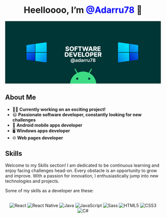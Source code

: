<h1 align="center"> Heelloooo, I’m <a href="https://github.com/Adarru78" style="color: blue; text-decoration: none;">@Adarru78</a> 👋</h1>

<img src="https://github.com/Adarru78/Adarru78/blob/main/resources/banner.png"></img>

## About Me
<ul>
  <li>👨‍💻 <strong>Currently working on an exciting project!</strong></li>
  <li>😃 <strong>Passionate software developer, constantly looking for new challenges</strong></li>
  <li>📱 <strong>Android mobile apps developer</strong></li>
  <li>🖥️ <strong>Windows apps developer</strong></li>
  <li>🌐 <strong>Web pages developer</strong></li>
</ul>

## Skills

<p>Welcome to my Skills section! I am dedicated to be continuous learning and enjoy facing challenges head-on. Every obstacle is an opportunity to grow and improve. With a passion for innovation, I enthusiastically jump into new technologies and projects.</p>
<p>Some of my skills as a developer are these:</p><br>
<div align="center">
  <img src="https://img.shields.io/badge/React-20232A?style=for-the-badge&logo=react&logoColor=61DAFB" alt="React"/>
  <img src="https://img.shields.io/badge/React_Native-20232A?style=for-the-badge&logo=react&logoColor=61DAFB" alt="React Native"/>
  <img src="https://img.shields.io/badge/Java-ED8B00?style=for-the-badge&logo=java&logoColor=white" alt="Java"/>
  <img src="https://img.shields.io/badge/JavaScript-323330?style=for-the-badge&logo=javascript&logoColor=F7DF1E" alt="JavaScript"/>
  <img src="https://img.shields.io/badge/Sass-CC6699?style=for-the-badge&logo=sass&logoColor=white" alt="Sass"/>
  <img src="https://img.shields.io/badge/HTML5-E34F26?style=for-the-badge&logo=html5&logoColor=white" alt="HTML5"/>
  <img src="https://img.shields.io/badge/CSS3-1572B6?style=for-the-badge&logo=css3&logoColor=white" alt="CSS3"/>
  <img src="https://img.shields.io/badge/C%23-239120?style=for-the-badge&logo=c-sharp&logoColor=white" alt="C#"/>
</div>
